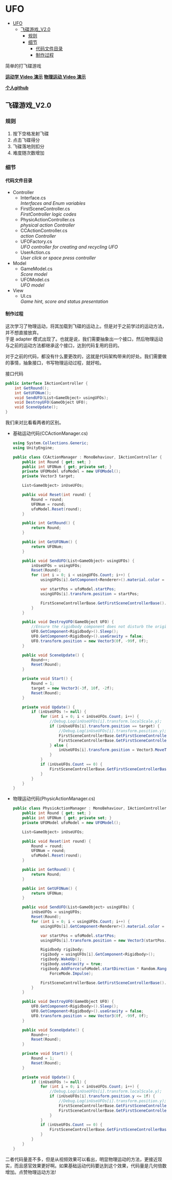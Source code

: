 # UFO

<!-- TOC -->

- [UFO](#ufo)
    - [飞碟游戏_V2.0](#飞碟游戏_v20)
        - [规则](#规则)
        - [细节](#细节)
            - [代码文件目录](#代码文件目录)
            - [制作过程](#制作过程)

<!-- /TOC -->

简单的打飞碟游戏

**[运动学 Video 演示](http://www.iqiyi.com/w_19rxyfmzhp.html)**
**[物理运动 Video 演示](http://www.iqiyi.com/w_19ryb0juc5.html)**

**[个人github](https://github.com/xwy27/Unity-3D-Learning)**

## 飞碟游戏_V2.0

### 规则

1. 按下空格发射飞碟
1. 点击飞碟得分
1. 飞碟落地则扣分
1. 难度随次数增加

### 细节

#### 代码文件目录

+ Controller
    + Interface.cs  
        *Interfaces and Enum variables*
    + FirstSceneController.cs  
        *FirstController logic codes*
    + PhysicActionController.cs  
        *physical action Controller*
    + CCActionController.cs  
        *action Controller*
    + UFOFactory.cs  
        *UFO controller for creating and recycling UFO*
    + UserAction.cs  
        *User click or space press controller*
+ Model
    + GameModel.cs  
        *Score model*
    + UFOModel.cs  
        *UFO model*
+ View
    + UI.cs  
        *Game hint, score and status presentation*

#### 制作过程

这次学习了物理运动，将其加载到飞碟的运动上。但是对于之前学过的运动方法，并不想直接放弃。  
于是 adapter 模式出现了。也就是说，我们需要抽象出一个接口，然后物理运动与之前的运动方法都继承这个接口，达到代码复用的目的。

对于之前的代码，都没有什么要更改的，这就是代码架构带来的好处。我们需要做的事情，抽象接口，书写物理运动过程，就好啦。  

接口代码

```cs
public interface IActionController {
    int GetRound();
    int GetUFONum();
    void SendUFO(List<GameObject> usingUFOs);
    void DestroyUFO(GameObject UFO);
    void SceneUpdate();
}
```

我们来对比看看两者的区别。

+ 基础运动代码(CCActionManager.cs)
    ```cs
    using System.Collections.Generic;
    using UnityEngine;

    public class CCActionManager : MonoBehaviour, IActionController {
        public int Round { get; set; }
        public int UFONum { get; private set; }
        private UFOModel ufoModel = new UFOModel();
        private Vector3 target;

        List<GameObject> inUseUFOs;

        public void Reset(int round) {
            Round = round;
            UFONum = round;
            ufoModel.Reset(round);
        }

        public int GetRound() {
            return Round;
        }

        public int GetUFONum() {
            return UFONum;
        }

        public void SendUFO(List<GameObject> usingUFOs) {
            inUseUFOs = usingUFOs;
            Reset(Round);
            for (int i = 0; i < usingUFOs.Count; i++) {
                usingUFOs[i].GetComponent<Renderer>().material.color = ufoModel.UFOColor;

                var startPos = ufoModel.startPos;
                usingUFOs[i].transform.position = startPos;

                FirstSceneControllerBase.GetFirstSceneControllerBase().SetSceneStatus(SceneStatus.Shooting);
            }
        }

        public void DestroyUFO(GameObject UFO) {
            //Ensure the rigidbody component does not disturb the original sport
            UFO.GetComponent<Rigidbody>().Sleep();
            UFO.GetComponent<Rigidbody>().useGravity = false;
            UFO.transform.position = new Vector3(0f, -99f, 0f);
        }

        public void SceneUpdate() {
            Round++;
            Reset(Round);
        }

        private void Start() {
            Round = 1;
            target = new Vector3(-3f, 10f, -2f);
            Reset(Round);
        }

        private void Update() {
            if (inUseUFOs != null) {
                for (int i = 0; i < inUseUFOs.Count; i++) {
                    //Debug.Log(inUseUFOs[i].transform.localScale.y);
                    if (inUseUFOs[i].transform.position == target) {
                        //Debug.Log(inUseUFOs[i].transform.position.y);
                        FirstSceneControllerBase.GetFirstSceneControllerBase().DestroyUFO(inUseUFOs[i]);
                        FirstSceneControllerBase.GetFirstSceneControllerBase().SubScore();
                    } else {
                        inUseUFOs[i].transform.position = Vector3.MoveTowards(inUseUFOs[i].transform.position, target, 5 * Time.deltaTime);
                    }
                }
                if (inUseUFOs.Count == 0) {
                    FirstSceneControllerBase.GetFirstSceneControllerBase().SetSceneStatus(SceneStatus.Waiting);
                }
            }
        }
    }
    ```

+ 物理运动代码(PhysicActionManager.cs)
    ```cs
    public class PhysicActionManager : MonoBehaviour, IActionController {
        public int Round { get; set; }
        public int UFONum { get; private set; }
        private UFOModel ufoModel = new UFOModel();

        List<GameObject> inUseUFOs;

        public void Reset(int round) {
            Round = round;
            UFONum = round;
            ufoModel.Reset(round);
        }

        public int GetRound() {
            return Round;
        }

        public int GetUFONum() {
            return UFONum;
        }

        public void SendUFO(List<GameObject> usingUFOs) {
            inUseUFOs = usingUFOs;
            Reset(Round);
            for (int i = 0; i < usingUFOs.Count; i++) {
                usingUFOs[i].GetComponent<Renderer>().material.color = ufoModel.UFOColor;

                var startPos = ufoModel.startPos;
                usingUFOs[i].transform.position = new Vector3(startPos.x, startPos.y + i, startPos.z);

                Rigidbody rigibody;
                rigibody = usingUFOs[i].GetComponent<Rigidbody>();
                rigibody.WakeUp();
                rigibody.useGravity = true;
                rigibody.AddForce(ufoModel.startDirection * Random.Range(ufoModel.UFOSpeed * 5, ufoModel.UFOSpeed * 8) / 5, 
                    ForceMode.Impulse);

                FirstSceneControllerBase.GetFirstSceneControllerBase().SetSceneStatus(SceneStatus.Shooting);
            }
        }

        public void DestroyUFO(GameObject UFO) {
            UFO.GetComponent<Rigidbody>().Sleep();
            UFO.GetComponent<Rigidbody>().useGravity = false;
            UFO.transform.position = new Vector3(0f, -99f, 0f);
        }

        public void SceneUpdate() {
            Round++;
            Reset(Round);
        }

        private void Start() {
            Round = 1;
            Reset(Round);
        }

        private void Update() {
            if (inUseUFOs != null) {
                for (int i = 0; i < inUseUFOs.Count; i++) {
                    //Debug.Log(inUseUFOs[i].transform.localScale.y);
                    if (inUseUFOs[i].transform.position.y <= 1f) {
                        //Debug.Log(inUseUFOs[i].transform.position.y);
                        FirstSceneControllerBase.GetFirstSceneControllerBase().DestroyUFO(inUseUFOs[i]);
                        FirstSceneControllerBase.GetFirstSceneControllerBase().SubScore();
                    }
                }
                if (inUseUFOs.Count == 0) {
                    FirstSceneControllerBase.GetFirstSceneControllerBase().SetSceneStatus(SceneStatus.Waiting);
                }
            }
        }
    }
    ```
二者代码量差不多，但是从视频效果可以看出，明显物理运动的方法，更接近现实，而且感官效果更好啊。如果基础运动代码要达到这个效果，代码量是几何倍数增加。点赞物理运动方法!